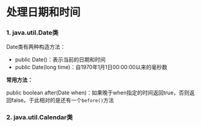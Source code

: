 # 处理日期和时间

### 1. java.util.Date类

Date类有两种构造方法：

- public Date()：表示当前的日期和时间
- public Date(long time)：自1970年1月1日00:00:00以来的毫秒数

**常用方法：**

public boolean after(Date when)：如果晚于when指定的时间返回true，否则返回false。于此相对的是还有一个`before()`方法

### 2. java.util.Calendar类

